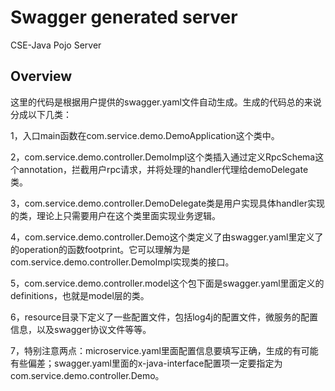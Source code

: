 # Swagger generated server

CSE-Java Pojo Server


## Overview
这里的代码是根据用户提供的swagger.yaml文件自动生成。生成的代码总的来说分成以下几类：

1，入口main函数在com.service.demo.DemoApplication这个类中。

2，com.service.demo.controller.DemoImpl这个类插入通过定义RpcSchema这个annotation，拦截用户rpc请求，并将处理的handler代理给demoDelegate类。

3，com.service.demo.controller.DemoDelegate类是用户实现具体handler实现的类，理论上只需要用户在这个类里面实现业务逻辑。

4，com.service.demo.controller.Demo这个类定义了由swagger.yaml里定义了的operation的函数footprint。它可以理解为是com.service.demo.controller.DemoImpl实现类的接口。

5，com.service.demo.controller.model这个包下面是swagger.yaml里面定义的definitions，也就是model层的类。

6，resource目录下定义了一些配置文件，包括log4j的配置文件，微服务的配置信息，以及swagger协议文件等等。

7，特别注意两点：microservice.yaml里面配置信息要填写正确，生成的有可能有些偏差；swagger.yaml里面的x-java-interface配置项一定要指定为com.service.demo.controller.Demo。